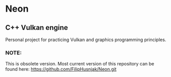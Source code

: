 # Neon
## C++ Vulkan engine

Personal project for practicing Vulkan and graphics programming principles.

### NOTE:
This is obsolete version.
Most current version of this repository can be found here: https://github.com/FilipHusnjak/Neon.git
